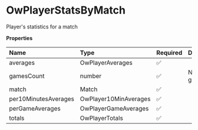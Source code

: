 # OwPlayerStatsByMatch

Player's statistics for a match

**Properties**

| Name                 | Type                  | Required | Description     |
| :------------------- | :-------------------- | :------- | :-------------- |
| averages             | OwPlayerAverages      | ✅       |                 |
| gamesCount           | number                | ✅       | Number of games |
| match                | Match                 | ✅       |                 |
| per10MinutesAverages | OwPlayer10MinAverages | ✅       |                 |
| perGameAverages      | OwPlayerGameAverages  | ✅       |                 |
| totals               | OwPlayerTotals        | ✅       |                 |

<!-- This file was generated by liblab | https://liblab.com/ -->
